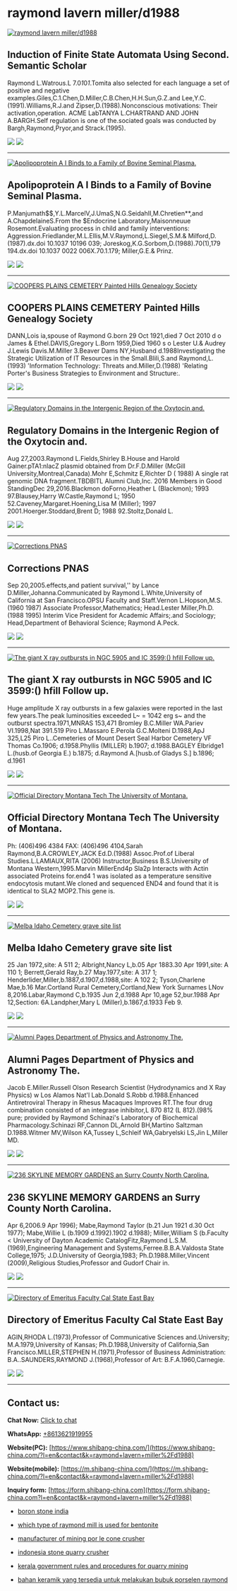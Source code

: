 # raymond lavern miller/d1988

<a href="https://swt.shibang-china.com/?l=en&img&k=raymond+lavern+miller%2Fd1988" target="_blank">![raymond lavern miller/d1988](http://static.shibang-china.com/all-800x300/188.jpg)</a>

## Induction of Finite State Automata Using Second. Semantic Scholar
Raymond L.Watrous.L 7.0*1*0*1*.Tomita also selected for each language a set of positive and negative examples.Giles,C.1.Chen,D.Miller,C.B.Chen,H.H.Sun,G.Z.and Lee,Y.C.(1991).Williams,R.J.and Zipser,D.(1988).Nonconscious motivations: Their activation,operation. ACME LabTANYA L.CHARTRAND AND JOHN A.BARGH.Self regulation is one of the.sociated goals was conducted by Bargh,Raymond,Pryor,and Strack.(1995).


<a href="https://whatsapp.shibangsoft.com/WhatsApp.php" target="_blank" title="WhatsApp">![](http://static.shibang-china.com/icon/whatsapp.png)</a> <a href="https://swt.shibang-china.com/?l=en&icon&k=raymond+lavern+miller%2Fd1988" target="_blank">![](http://static.shibang-china.com/icon/chat-en.png)</a>

---

<a href="https://swt.shibang-china.com/?l=en&img&k=raymond+lavern+miller%2Fd1988" target="_blank">![Apolipoprotein A I Binds to a Family of Bovine Seminal Plasma.](http://static.shibang-china.com/all-800x300/1100.jpg)</a>

## Apolipoprotein A I Binds to a Family of Bovine Seminal Plasma.
P.Manjumath$$,Y.L.MarcelV,J.UmaS,N.G.SeidahII,M.Chretien**,and A.ChapdelaineS.From the $Endocrine Laboratory,Maisonneuue Rosemont.Evaluating process in child and family interventions: Aggression.Friedlander,M.L.Ellis,M.V.Raymond,L.Siegel,S.M.&amp; Milford,D.(1987).dx.doi 10.1037 10196 039; Joreskog,K.G.Sorbom,D.(1988).70(1),179 194.dx.doi 10.1037 0022 006X.70.1.179; Miller,G.E.&amp; Prinz.


<a href="https://whatsapp.shibangsoft.com/WhatsApp.php" target="_blank" title="WhatsApp">![](http://static.shibang-china.com/icon/whatsapp.png)</a> <a href="https://swt.shibang-china.com/?l=en&icon&k=raymond+lavern+miller%2Fd1988" target="_blank">![](http://static.shibang-china.com/icon/chat-en.png)</a>

---

<a href="https://swt.shibang-china.com/?l=en&img&k=raymond+lavern+miller%2Fd1988" target="_blank">![COOPERS PLAINS CEMETERY Painted Hills Genealogy Society](http://static.shibang-china.com/all-800x300/1002.jpg)</a>

## COOPERS PLAINS CEMETERY Painted Hills Genealogy Society
DANN,Lois ia,spouse of Raymond G.born 29 Oct 1921,died 7 Oct 2010 d o James &amp; Ethel.DAVIS,Gregory L.Born 1959,Died 1960 s o Lester U.&amp; Audrey J.Lewis Davis.M.Miller 3.Beaver Dams NY,Husband d.1988Investigating the Strategic Utilization of IT Resources in the Small.Blili,S.and Raymond,L.(1993) &#39;Information Technology: Threats and.Miller,D.(1988) &#39;Relating Porter&#39;s Business Strategies to Environment and Structure:.


<a href="https://whatsapp.shibangsoft.com/WhatsApp.php" target="_blank" title="WhatsApp">![](http://static.shibang-china.com/icon/whatsapp.png)</a> <a href="https://swt.shibang-china.com/?l=en&icon&k=raymond+lavern+miller%2Fd1988" target="_blank">![](http://static.shibang-china.com/icon/chat-en.png)</a>

---

<a href="https://swt.shibang-china.com/?l=en&img&k=raymond+lavern+miller%2Fd1988" target="_blank">![Regulatory Domains in the Intergenic Region of the Oxytocin and.](http://static.shibang-china.com/all-800x300/1153.jpg)</a>

## Regulatory Domains in the Intergenic Region of the Oxytocin and.
Aug 27,2003.Raymond L.Fields,Shirley B.House and Harold Gainer.pTA1:nlacZ plasmid obtained from Dr.F.D.Miller (McGill University,Montreal,Canada).Mohr E,Schmitz E,Richter D ( 1988) A single rat genomic DNA fragment.TBDBITL Alumni Club,Inc. 2016 Members in Good StandingDec 29,2016.Blackmon doForno,Heather L (Blackmon); 1993 97.Blausey,Harry W.Castle,Raymond L; 1950 52.Caveney,Margaret.Hoening,Lisa M (Miller); 1997 2001.Hoerger.Stoddard,Brent D; 1988 92.Stoltz,Donald L.


<a href="https://whatsapp.shibangsoft.com/WhatsApp.php" target="_blank" title="WhatsApp">![](http://static.shibang-china.com/icon/whatsapp.png)</a> <a href="https://swt.shibang-china.com/?l=en&icon&k=raymond+lavern+miller%2Fd1988" target="_blank">![](http://static.shibang-china.com/icon/chat-en.png)</a>

---

<a href="https://swt.shibang-china.com/?l=en&img&k=raymond+lavern+miller%2Fd1988" target="_blank">![Corrections PNAS](http://static.shibang-china.com/all-800x300/234.jpg)</a>

## Corrections PNAS
Sep 20,2005.effects,and patient survival,&#39;&#39; by Lance D.Miller,Johanna.Communicated by Raymond L.White,University of California at San Francisco.OPSU Faculty and Staff.Vernon L.Hopson,M.S.(1960 1987) Associate Professor,Mathematics; Head.Lester Miller,Ph.D.(1988 1995) Interim Vice President for Academic Affairs;.and Sociology; Head,Department of Behavioral Science; Raymond A.Peck.


<a href="https://whatsapp.shibangsoft.com/WhatsApp.php" target="_blank" title="WhatsApp">![](http://static.shibang-china.com/icon/whatsapp.png)</a> <a href="https://swt.shibang-china.com/?l=en&icon&k=raymond+lavern+miller%2Fd1988" target="_blank">![](http://static.shibang-china.com/icon/chat-en.png)</a>

---

<a href="https://swt.shibang-china.com/?l=en&img&k=raymond+lavern+miller%2Fd1988" target="_blank">![The giant X ray outbursts in NGC 5905 and IC 3599:() hfill Follow up.](http://static.shibang-china.com/all-800x300/10.jpg)</a>

## The giant X ray outbursts in NGC 5905 and IC 3599:() hfill Follow up.
Huge amplitude X ray outbursts in a few galaxies were reported in the last few years.The peak luminosities exceeded L~ = 1042 erg s~ and the outburst spectra.1971,MNRAS 153,471 Bromley B.C.Miller WA.Pariev VI.1998,Nat 391.519 Piro L.Massaro E.Perola G.C.Molteni D.1988,ApJ 325,L25 Piro L..Cemeteries of Mount Desert Seal Harbor Cemetery VF Thomas Co.1906; d.1958.Phyllis (MILLER) b.1907; d.1988.BAGLEY Elbridge1 L.(husb.of Georgia E.) b.1875; d.Raymond A.[husb.of Gladys S.] b.1896; d.1961


<a href="https://whatsapp.shibangsoft.com/WhatsApp.php" target="_blank" title="WhatsApp">![](http://static.shibang-china.com/icon/whatsapp.png)</a> <a href="https://swt.shibang-china.com/?l=en&icon&k=raymond+lavern+miller%2Fd1988" target="_blank">![](http://static.shibang-china.com/icon/chat-en.png)</a>

---

<a href="https://swt.shibang-china.com/?l=en&img&k=raymond+lavern+miller%2Fd1988" target="_blank">![Official Directory Montana Tech The University of Montana.](http://static.shibang-china.com/all-800x300/303.jpg)</a>

## Official Directory Montana Tech The University of Montana.
Ph: (406)496 4384 FAX: (406)496 4104,Sarah Raymond,B.A.CROWLEY,JACK Ed.D.(1988) Assoc.Prof.of Liberal Studies.L.LAMIAUX,RITA (2006) Instructor,Business B.S.University of Montana Western,1995.Marvin MillerEnd4p Sla2p Interacts with Actin associated Proteins for.end4 1 was isolated as a temperature sensitive endocytosis mutant.We cloned and sequenced END4 and found that it is identical to SLA2 MOP2.This gene is.


<a href="https://whatsapp.shibangsoft.com/WhatsApp.php" target="_blank" title="WhatsApp">![](http://static.shibang-china.com/icon/whatsapp.png)</a> <a href="https://swt.shibang-china.com/?l=en&icon&k=raymond+lavern+miller%2Fd1988" target="_blank">![](http://static.shibang-china.com/icon/chat-en.png)</a>

---

<a href="https://swt.shibang-china.com/?l=en&img&k=raymond+lavern+miller%2Fd1988" target="_blank">![Melba Idaho Cemetery grave site list](http://static.shibang-china.com/all-800x300/701.jpg)</a>

## Melba Idaho Cemetery grave site list
25 Jan 1972,site: A 511 2; Albright,Nancy L,b.05 Apr 1883.30 Apr 1991,site: A 110 1; Berrett,Gerald Ray,b.27 May.1977,site: A 317 1; Henderlider,Miller,b.1887,d.1907,d.1988,site: A 102 2; Tyson,Charlene Mae,b.16 Mar.Cortland Rural Cemetery,Cortland,New York Surnames LNov 8,2016.Labar,Raymond C,b.1935 Jun 2,d.1988 Apr 10,age 52,bur.1988 Apr 12,Section: 6A.Landpher,Mary L (Miller),b.1867,d.1933 Feb 9.


<a href="https://whatsapp.shibangsoft.com/WhatsApp.php" target="_blank" title="WhatsApp">![](http://static.shibang-china.com/icon/whatsapp.png)</a> <a href="https://swt.shibang-china.com/?l=en&icon&k=raymond+lavern+miller%2Fd1988" target="_blank">![](http://static.shibang-china.com/icon/chat-en.png)</a>

---

<a href="https://swt.shibang-china.com/?l=en&img&k=raymond+lavern+miller%2Fd1988" target="_blank">![Alumni Pages Department of Physics and Astronomy The.](http://static.shibang-china.com/all-800x300/1191.jpg)</a>

## Alumni Pages Department of Physics and Astronomy The.
Jacob E.Miller.Russell Olson Research Scientist (Hydrodynamics and X Ray Physics) w Los Alamos Nat&#39;l Lab.Donald S.Robb d.1988.Enhanced Antiretroviral Therapy in Rhesus Macaques Improves RT.The four drug combination consisted of an integrase inhibitor,L 870 812 (L 812).(98% pure; provided by Raymond Schinazi&#39;s Laboratory of Biochemical Pharmacology.Schinazi RF,Cannon DL,Arnold BH,Martino Saltzman D.1988.Witmer MV,Wilson KA,Tussey L,Schleif WA,Gabryelski LS,Jin L,Miller MD.


<a href="https://whatsapp.shibangsoft.com/WhatsApp.php" target="_blank" title="WhatsApp">![](http://static.shibang-china.com/icon/whatsapp.png)</a> <a href="https://swt.shibang-china.com/?l=en&icon&k=raymond+lavern+miller%2Fd1988" target="_blank">![](http://static.shibang-china.com/icon/chat-en.png)</a>

---

<a href="https://swt.shibang-china.com/?l=en&img&k=raymond+lavern+miller%2Fd1988" target="_blank">![236 SKYLINE MEMORY GARDENS an Surry County North Carolina.](http://static.shibang-china.com/all-800x300/616.jpg)</a>

## 236 SKYLINE MEMORY GARDENS an Surry County North Carolina.
Apr 6,2006.9 Apr 1996); Mabe,Raymond Taylor (b.21 Jun 1921 d.30 Oct 1977); Mabe,Willie L (b.1909 d.1992).1902 d.1988); Miller,William S (b.Faculty &lt; University of Dayton Academic CatalogFitz,Raymond L.S.M.(1969),Engineering Management and Systems,Ferree.B.B.A.Valdosta State College,1975; J.D.University of Georgia,1983; Ph.D.1988.Miller,Vincent (2009),Religious Studies,Professor and Gudorf Chair in.


<a href="https://whatsapp.shibangsoft.com/WhatsApp.php" target="_blank" title="WhatsApp">![](http://static.shibang-china.com/icon/whatsapp.png)</a> <a href="https://swt.shibang-china.com/?l=en&icon&k=raymond+lavern+miller%2Fd1988" target="_blank">![](http://static.shibang-china.com/icon/chat-en.png)</a>

---

<a href="https://swt.shibang-china.com/?l=en&img&k=raymond+lavern+miller%2Fd1988" target="_blank">![Directory of Emeritus Faculty Cal State East Bay](http://static.shibang-china.com/all-800x300/1488.jpg)</a>

## Directory of Emeritus Faculty Cal State East Bay
AGIN,RHODA L.(1973),Professor of Communicative Sciences and.University; M.A.1979,University of Kansas; Ph.D.1988,University of California,San Francisco.MILLER,STEPHEN H.(1971),Professor of Business Administration: B.A..SAUNDERS,RAYMOND J.(1968),Professor of Art: B.F.A.1960,Carnegie.

<a href="https://whatsapp.shibangsoft.com/WhatsApp.php" target="_blank" title="WhatsApp">![](http://static.shibang-china.com/icon/whatsapp.png)</a> <a href="https://swt.shibang-china.com/?l=en&icon&k=raymond+lavern+miller%2Fd1988" target="_blank">![](http://static.shibang-china.com/icon/chat-en.png)</a>

---
## Contact us:

**Chat Now:** [Click to chat](https://swt.shibang-china.com?l=en&contact&k=raymond+lavern+miller%2Fd1988)

**WhatsApp:**  [+8613621919955](https://whatsapp.shibangsoft.com/WhatsApp.php)

**Website(PC):** [https://www.shibang-china.com/](https://www.shibang-china.com/?l=en&contact&k=raymond+lavern+miller%2Fd1988)

**Website(mobile):** [https://m.shibang-china.com/](https://m.shibang-china.com/?l=en&contact&k=raymond+lavern+miller%2Fd1988)

**Inquiry form:** [https://form.shibang-china.com](https://form.shibang-china.com?l=en&contact&k=raymond+lavern+miller%2Fd1988)

* [boron stone india](../139/boron%20stone%20india.md)

* [which type of raymond mill is used for bentonite](../131/which%20type%20of%20raymond%20mill%20is%20used%20for%20bentonite.md)

* [manufacturer of mining por le cone crusher](../136/manufacturer%20of%20mining%20por%20le%20cone%20crusher.md)

* [indonesia stone quarry crusher](../132/indonesia%20stone%20quarry%20crusher.md)

* [kerala government rules and procedures for quarry mining](../127/kerala%20government%20rules%20and%20procedures%20for%20quarry%20mining.md)

* [bahan keramik yang tersedia untuk melakukan bubuk porselen raymond](../137/bahan%20keramik%20yang%20tersedia%20untuk%20melakukan%20bubuk%20porselen%20raymond.md)